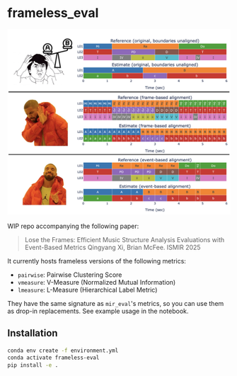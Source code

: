 # frameless_eval

![thumbnail](notebooks/figs/Thumbnail.png)

WIP repo accompanying the following paper:
> Lose the Frames: Efficient Music Structure Analysis Evaluations with Event-Based Metrics
> Qingyang Xi, Brian McFee. ISMIR 2025


It currently hosts frameless versions of the following metrics:
- `pairwise`: Pairwise Clustering Score
- `vmeasure`: V-Measure (Normalized Mutual Information)
- `lmeasure`: L-Measure (Hierarchical Label Metric)

They have the same signature as `mir_eval`'s metrics, so you can use them as drop-in replacements.
See example usage in the notebook.

## Installation

```bash
conda env create -f environment.yml
conda activate frameless-eval
pip install -e .
```




